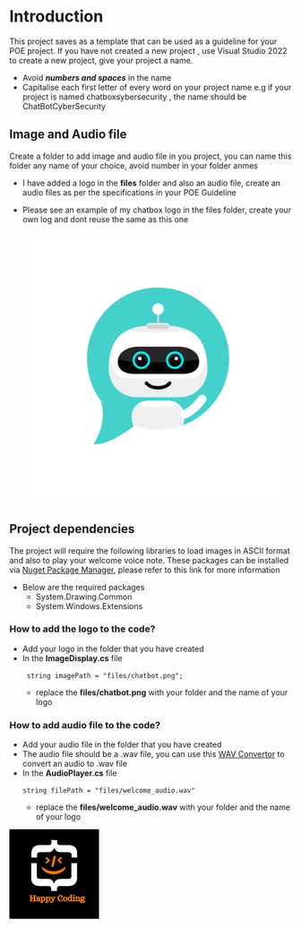 # Introduction

This project saves as a template that can be used as a guideline for your POE project. If you have not created a new project , use Visual Studio 2022 to create a new project, give your project a name.

- Avoid ***numbers and spaces*** in the name
- Capitalise each first letter of every word on your project name e.g if your project is named chatboxsybersecurity , the name should be ChatBotCyberSecurity


## Image and Audio file

Create a folder to add image and audio file in you project, you can name this folder any name of your choice, avoid number in your folder anmes
- I have added a logo in the <b>files</b> folder and also an audio file, create an audio files as per the specifications in your POE Guideline
- Please see an example of my chatbox logo in the files folder, create your own log and dont reuse the same as this one

    ![](ChatBotCyberSecurity/files/chatbot.png)

## Project dependencies


The project will require the following libraries to load images in ASCII format and also to play your welcome voice note. These packages can be installed via [Nuget Package Manager](https://learn.microsoft.com/en-us/nuget/consume-packages/install-use-packages-visual-studio), please refer to this link for more information

- Below are the required packages
   - System.Drawing.Common
   - System.Windows.Extensions
 
### How to add the logo to the code?

- Add your logo in the folder that you have created
- In the <b>ImageDisplay.cs</b> file
    ```
     string imagePath = "files/chatbot.png";
    ```
    - replace the <b>files/chatbot.png</b> with  your folder and the name of your logo

 
### How to add audio file to the code?

- Add your audio file in the folder that you have created
- The audio file should be a .wav file, you can use this [WAV Convertor](https://www.freeconvert.com/wav-converter) to convert an audio to .wav file
- In the <b>AudioPlayer.cs</b> file
    ```
    string filePath = "files/welcome_audio.wav"
    ```
    - replace the <b>files/welcome_audio.wav</b> with your folder and the name of your logo
 
 ![happy coding](ChatBotCyberSecurity/files/happy_coding.jpg)
